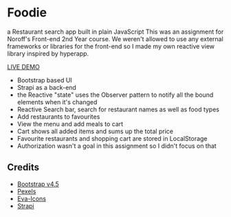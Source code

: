 # Foodie

a Restaurant search app built in plain JavaScript
This was an assignment for Noroff's Front-end 2nd Year course.
We weren't allowed to use any external frameworks or libraries for the front-end so I made my own reactive view library inspired by hyperapp.

[LIVE DEMO](http://bartektelec.github.io/foodie-app/)

- Bootstrap based UI
- Strapi as a back-end
- the Reactive "state" uses the Observer pattern to notify all the bound elements when it's changed
- Reactive Search bar, search for restaurant names as well as food types
- Add restaurants to favourites
- View the menu and add meals to cart
- Cart shows all added items and sums up the total price
- Favourite restaurants and shopping cart are stored in LocalStorage
- Authorization wasn't a goal in this assignment so I didn't focus on that

## Credits

- [Bootstrap v4.5](https://getbootstrap.com/)
- [Pexels](https://www.pexels.com/nb-no/)
- [Eva-Icons](https://akveo.github.io/eva-icons/#/)
- [Strapi](https://strapi.io/)
